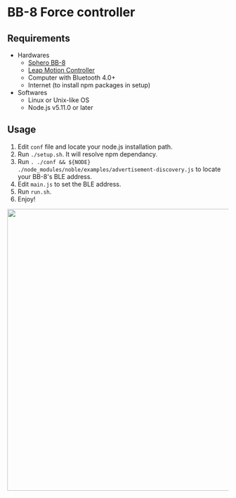 BB-8 Force controller
=====

Requirements
-----

* Hardwares
    - [Sphero BB-8](http://www.sphero.com/starwars)
    - [Leap Motion Controller](http://store-world.leapmotion.com/products/leap-motion-controller)
    - Computer with Bluetooth 4.0+
    - Internet (to install npm packages in setup)
* Softwares
    - Linux or Unix-like OS
    - Node.js v5.11.0 or later

Usage
-----

1. Edit `conf` file and locate your node.js installation path.
2. Run `./setup.sh`. It will resolve npm dependancy.
3. Run `. ./conf && ${NODE} ./node_modules/noble/examples/advertisement-discovery.js` to locate your BB-8's BLE address.
4. Edit `main.js` to set the BLE address.
5. Run `run.sh`.
6. Enjoy!

<img src="./demo/demo.gif" width="640" />
